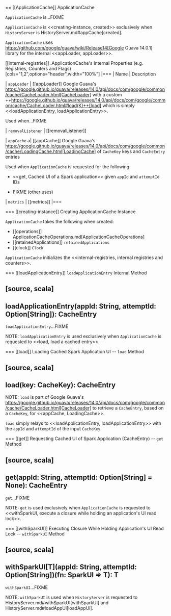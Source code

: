 == [[ApplicationCache]] ApplicationCache

`ApplicationCache` is...FIXME

`ApplicationCache` is <<creating-instance, created>> exclusively when `HistoryServer` is HistoryServer.md#appCache[created].

`ApplicationCache` uses https://github.com/google/guava/wiki/Release14[Google Guava 14.0.1] library for the internal <<appLoader, appLoader>>.

[[internal-registries]]
.ApplicationCache's Internal Properties (e.g. Registries, Counters and Flags)
[cols="1,2",options="header",width="100%"]
|===
| Name
| Description

| `appLoader`
| [[appLoader]] Google Guava's https://google.github.io/guava/releases/14.0/api/docs/com/google/common/cache/CacheLoader.html[CacheLoader] with a custom ++https://google.github.io/guava/releases/14.0/api/docs/com/google/common/cache/CacheLoader.html#load(K)++[load] which is simply <<loadApplicationEntry, loadApplicationEntry>>.

Used when...FIXME

| `removalListener`
| [[removalListener]]

| `appCache`
a| [[appCache]] Google Guava's https://google.github.io/guava/releases/14.0/api/docs/com/google/common/cache/LoadingCache.html[LoadingCache] of `CacheKey` keys and `CacheEntry` entries

Used when `ApplicationCache` is requested for the following:

* <<get, Cached UI of a Spark application>> given `appId` and `attemptId` IDs

* FIXME (other uses)

| `metrics`
| [[metrics]]
|===

=== [[creating-instance]] Creating ApplicationCache Instance

`ApplicationCache` takes the following when created:

* [[operations]] ApplicationCacheOperations.md[ApplicationCacheOperations]
* [[retainedApplications]] `retainedApplications`
* [[clock]] `Clock`

`ApplicationCache` initializes the <<internal-registries, internal registries and counters>>.

=== [[loadApplicationEntry]] `loadApplicationEntry` Internal Method

[source, scala]
----
loadApplicationEntry(appId: String, attemptId: Option[String]): CacheEntry
----

`loadApplicationEntry`...FIXME

NOTE: `loadApplicationEntry` is used exclusively when `ApplicationCache` is requested to <<load, load a cached entry>>.

=== [[load]] Loading Cached Spark Application UI -- `load` Method

[source, scala]
----
load(key: CacheKey): CacheEntry
----

NOTE: `load` is part of Google Guava's https://google.github.io/guava/releases/14.0/api/docs/com/google/common/cache/CacheLoader.html[CacheLoader] to retrieve a `CacheEntry`, based on a `CacheKey`, for <<appCache, LoadingCache>>.

`load` simply relays to <<loadApplicationEntry, loadApplicationEntry>> with the `appId` and `attemptId` of the input `CacheKey`.

=== [[get]] Requesting Cached UI of Spark Application (CacheEntry) -- `get` Method

[source, scala]
----
get(appId: String, attemptId: Option[String] = None): CacheEntry
----

`get`...FIXME

NOTE: `get` is used exclusively when `ApplicationCache` is requested to <<withSparkUI, execute a closure while holding an application's UI read lock>>.

=== [[withSparkUI]] Executing Closure While Holding Application's UI Read Lock -- `withSparkUI` Method

[source, scala]
----
withSparkUI[T](appId: String, attemptId: Option[String])(fn: SparkUI => T): T
----

`withSparkUI`...FIXME

NOTE: `withSparkUI` is used when `HistoryServer` is requested to HistoryServer.md#withSparkUI[withSparkUI] and HistoryServer.md#loadAppUi[loadAppUi].
